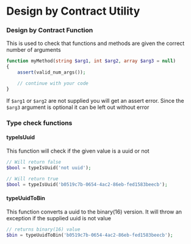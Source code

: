 # Design by Contract Utility

### Design by Contract Function

This is used to check that functions and methods are given the correct number of arguments

```php
function myMethod(string $arg1, int $arg2, array $arg3 = null)
{
    assert(valid_num_args());

    // continue with your code
}
```

If `$arg1` or `$arg2` are not supplied you will get an assert error. 
Since the `$arg3` argument is optional it can be left out without error  

### Type check functions

#### typeIsUuid

This function will check if the given value is a uuid or not

```php
// Will return false
$bool = typeIsUuid('not uuid');

// Will return true
$bool = typeIsUuid('b0519c7b-0654-4ac2-86eb-fed1583beecb');
```

#### typeUuidToBin

This function converts a uuid to the binary(16) version. 
It will throw an exception if the supplied uuid is not value

```php
// returns binary(16) value
$bin = typeUuidToBin('b0519c7b-0654-4ac2-86eb-fed1583beecb');
```
